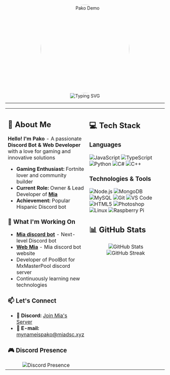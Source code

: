 <div align="center">
    <img src="./images/pako2.gif" alt="Pako Demo" width="280" style="border-radius: 50%;"/>
</div>

<div align="center">
    <img src="https://readme-typing-svg.herokuapp.com?font=Fira+Code&size=22&duration=3000&pause=1000&color=00D8FF&center=true&vCenter=true&multiline=true&width=600&height=100&lines=🔥+Discord+Bot+%26+Web+Developer;🌟+Creator+of+Mia+Bot" alt="Typing SVG" />
</div>

---

<table width="100%">
<tr>
<td width="50%" valign="top">

## 🫡 About Me

**Hello! I'm Pako** - A passionate **Discord Bot & Web Developer** with a love for gaming and innovative solutions

- **Gaming Enthusiast:** Fortnite lover and community builder
- **Current Role:** Owner & Lead Developer of **[Mia](https://miadsc.xyz/)**
- **Achievement:** Popular Hispanic Discord bot

</div>

### 💼 What I'm Working On

- **[Mia discord bot](https://miadsc.xyz/)** - Next-level Discord bot
- **[Web Mia](https://miadsc.xyz/)** - Mia discord bot website
- Developer of PoolBot for MxMasterPool discord server
- Continuously learning new technologies

</div>

### 📫 Let's Connect

- 💬 **Discord:** [Join Mia's Server](https://discord.gg/miabot)
- 📨 **E-mail:** mynameispako@miadsc.xyz

### 🎮 Discord Presence

<div align="center">
    <img src="https://lanyard.cnrad.dev/api/345349877502574595?theme=dark&showDisplayName=true&idleMessage=Currently%20not%20doing%20anything...&animated=true" alt="Discord Presence" />
</div>

</td>
<td width="50%" valign="top">

## 💻 Tech Stack

### Languages

![JavaScript](https://img.shields.io/badge/-JavaScript-F7DF1E?style=flat-square&logo=javascript&logoColor=black)
![TypeScript](https://img.shields.io/badge/-TypeScript-3178C6?style=flat-square&logo=typescript&logoColor=white)
![Python](https://img.shields.io/badge/-Python-3776AB?style=flat-square&logo=python&logoColor=white)
![C#](https://img.shields.io/badge/-C%23-239120?style=flat-square&logo=c-sharp&logoColor=white)
![C++](https://img.shields.io/badge/-C++-00599C?style=flat-square&logo=c%2B%2B&logoColor=white)

### Technologies & Tools

![Node.js](https://img.shields.io/badge/-Node.js-339933?style=flat-square&logo=node.js&logoColor=white)
![MongoDB](https://img.shields.io/badge/-MongoDB-47A248?style=flat-square&logo=mongodb&logoColor=white)
![MySQL](https://img.shields.io/badge/-MySQL-4479A1?style=flat-square&logo=mysql&logoColor=white)
![Git](https://img.shields.io/badge/-Git-F05032?style=flat-square&logo=git&logoColor=white)
![VS Code](https://img.shields.io/badge/-VS%20Code-007ACC?style=flat-square&logo=visual-studio-code&logoColor=white)
![HTML5](https://img.shields.io/badge/-HTML5-E34F26?style=flat-square&logo=html5&logoColor=white)
![Photoshop](https://img.shields.io/badge/-Photoshop-31A8FF?style=flat-square&logo=adobe-photoshop&logoColor=white)
![Linux](https://img.shields.io/badge/-Linux-FCC624?style=flat-square&logo=linux&logoColor=black)
![Raspberry Pi](https://img.shields.io/badge/-Raspberry%20Pi-C51A4A?style=flat-square&logo=raspberry-pi&logoColor=white)

## 📊 GitHub Stats

<div align="center">
    <img src="https://github-readme-stats.vercel.app/api?username=MyNameIsPako&show_icons=true&theme=dark&hide_border=true&count_private=true" alt="GitHub Stats" />
</div>

<div align="center">
    <img src="https://github-readme-streak-stats.herokuapp.com/?user=MyNameIsPako&theme=dark&hide_border=true" alt="GitHub Streak" />
</div>

</td>
</tr>
</table>
